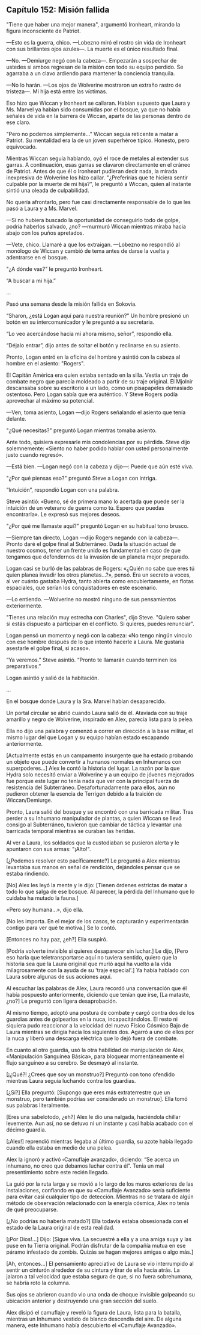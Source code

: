
## Capítulo 152: Misión fallida


"Tiene que haber una mejor manera", argumentó Ironheart, mirando la figura inconsciente de Patriot.

—Esto es la guerra, chico. —Lobezno miró el rostro sin vida de Ironheart con sus brillantes ojos azules—. La muerte es el único resultado final.

—No. —Demiurge negó con la cabeza—. Empezarán a sospechar de ustedes si ambos regresan de la misión con todo su equipo perdido. Se agarraba a un clavo ardiendo para mantener la conciencia tranquila.

—No lo harán. —Los ojos de Wolverine mostraron un extraño rastro de tristeza—. Mi hija está entre las víctimas.

Eso hizo que Wiccan y Ironheart se callaran. Habían supuesto que Laura y Ms. Marvel ya habían sido consumidas por el bosque, ya que no había señales de vida en la barrera de Wiccan, aparte de las personas dentro de ese claro.

"Pero no podemos simplemente..." Wiccan seguía reticente a matar a Patriot. Su mentalidad era la de un joven superhéroe típico. Honesto, pero equivocado.

Mientras Wiccan seguía hablando, oyó el roce de metales al extender sus garras. A continuación, esas garras se clavaron directamente en el cráneo de Patriot. Antes de que él o Ironheart pudieran decir nada, la mirada inexpresiva de Wolverine los hizo callar. "¿Preferirías que te hiciera sentir culpable por la muerte de mi hija?", le preguntó a Wiccan, quien al instante sintió una oleada de culpabilidad.

No quería afrontarlo, pero fue casi directamente responsable de lo que les pasó a Laura y a Ms. Marvel.

—Si no hubiera buscado la oportunidad de conseguirlo todo de golpe, podría haberlos salvado, ¿no? —murmuró Wiccan mientras miraba hacia abajo con los puños apretados.

—Vete, chico. Llamaré a que los extraigan. —Lobezno no respondió al monólogo de Wiccan y cambió de tema antes de darse la vuelta y adentrarse en el bosque.

"¿A dónde vas?" le preguntó Ironheart.

“A buscar a mi hija.”

…

Pasó una semana desde la misión fallida en Sokovia.

“Sharon, ¿está Logan aquí para nuestra reunión?” Un hombre presionó un botón en su intercomunicador y le preguntó a su secretaria.

“Lo veo acercándose hacia mí ahora mismo, señor”, respondió ella.

“Déjalo entrar”, dijo antes de soltar el botón y reclinarse en su asiento.

Pronto, Logan entró en la oficina del hombre y asintió con la cabeza al hombre en el asiento: "Rogers".

El Capitán América era quien estaba sentado en la silla. Vestía un traje de combate negro que parecía moldeado a partir de su traje original. El Mjolnir descansaba sobre su escritorio a un lado, como un pisapapeles demasiado ostentoso. Pero Logan sabía que era auténtico. Y Steve Rogers podía aprovechar al máximo su potencial.

—Ven, toma asiento, Logan —dijo Rogers señalando el asiento que tenía delante.

"¿Qué necesitas?" preguntó Logan mientras tomaba asiento.

Ante todo, quisiera expresarle mis condolencias por su pérdida. Steve dijo solemnemente: «Siento no haber podido hablar con usted personalmente justo cuando regresó».

—Está bien. —Logan negó con la cabeza y dijo—: Puede que aún esté viva.

"¿Por qué piensas eso?" preguntó Steve a Logan con intriga.

“Intuición”, respondió Logan con una palabra.

Steve asintió: «Bueno, sé de primera mano lo acertada que puede ser la intuición de un veterano de guerra como tú. Espero que puedas encontrarla». Le expresó sus mejores deseos.

"¿Por qué me llamaste aquí?" preguntó Logan en su habitual tono brusco.

—Siempre tan directo, Logan —dijo Rogers negando con la cabeza—. Pronto daré el golpe final al Subterráneo. Dada la situación actual de nuestro cosmos, tener un frente unido es fundamental en caso de que tengamos que defendernos de la invasión de un planeta mejor preparado.

Logan casi se burló de las palabras de Rogers: «¿Quién no sabe que eres tú quien planea invadir los otros planetas...?», pensó. Era un secreto a voces, al ver cuánto gastaba Hydra, tanto abierta como encubiertamente, en flotas espaciales, que serían los conquistadores en este escenario.

—Lo entiendo. —Wolverine no mostró ninguno de sus pensamientos exteriormente.

"Tienes una relación muy estrecha con Charles", dijo Steve. "Quiero saber si estás dispuesto a participar en el conflicto. Si quieres, puedes renunciar".

Logan pensó un momento y negó con la cabeza: «No tengo ningún vínculo con ese hombre después de lo que intentó hacerle a Laura. Me gustaría asestarle el golpe final, si acaso».

“Ya veremos.” Steve asintió. “Pronto te llamarán cuando terminen los preparativos.”

Logan asintió y salió de la habitación.

…

En el bosque donde Laura y la Sra. Marvel habían desaparecido.

Un portal circular se abrió cuando Laura salió de él. Ataviada con su traje amarillo y negro de Wolverine, inspirado en Alex, parecía lista para la pelea.

Ella no dijo una palabra y comenzó a correr en dirección a la base militar, el mismo lugar del que Logan y su equipo habían estado escapando anteriormente.

[Actualmente estás en un campamento insurgente que ha estado probando un objeto que puede convertir a humanos normales en Inhumanos con superpoderes…] Alex le contó la historia del lugar. La razón por la que Hydra solo necesitó enviar a Wolverine y a un equipo de jóvenes mejorados fue porque este lugar no tenía nada que ver con la principal fuerza de resistencia del Subterráneo. Desafortunadamente para ellos, aún no pudieron obtener la esencia de Terrigen debido a la traición de Wiccan/Demiurge.

Pronto, Laura salió del bosque y se encontró con una barricada militar. Tras perder a su Inhumano manipulador de plantas, a quien Wiccan se llevó consigo al Subterráneo, tuvieron que cambiar de táctica y levantar una barricada temporal mientras se curaban las heridas.

Al ver a Laura, los soldados que la custodiaban se pusieron alerta y le apuntaron con sus armas: "¡Alto!".

[¿Podemos resolver esto pacíficamente?] Le preguntó a Alex mientras levantaba sus manos en señal de rendición, dejándoles pensar que se estaba rindiendo.

[No] Alex les leyó la mente y le dijo: [Tienen órdenes estrictas de matar a todo lo que salga de ese bosque. Al parecer, la pérdida del Inhumano que lo cuidaba ha mutado la fauna.]

«Pero soy humana…», dijo ella.

[No les importa. En el mejor de los casos, te capturarán y experimentarán contigo para ver qué te motiva.] Se lo contó.

[Entonces no hay paz, ¿eh?] Ella suspiró.

[Podría volverte invisible si quieres desaparecer sin luchar.] Le dijo, [Pero eso haría que teletransportarse aquí no tuviera sentido, quiero que la historia sea que la Laura original que murió aquí ha vuelto a la vida milagrosamente con la ayuda de su 'traje especial'.] Ya había hablado con Laura sobre algunas de sus acciones aquí.

Al escuchar las palabras de Alex, Laura recordó una conversación que él había pospuesto anteriormente, diciendo que tenían que irse, [La mataste, ¿no?] Le preguntó con ligera desaprobación.

Al mismo tiempo, adoptó una postura de combate y cargó contra dos de los guardias antes de golpearlos en la nuca, incapacitándolos. El resto ni siquiera pudo reaccionar a la velocidad del nuevo Físico Cósmico Bajo de Laura mientras se dirigía hacia los siguientes dos. Agarró a uno de ellos por la nuca y liberó una descarga eléctrica que lo dejó fuera de combate.

En cuanto al otro guardia, usó la otra habilidad de manipulación de Alex, «Manipulación Sanguínea Básica», para bloquear momentáneamente el flujo sanguíneo a su cerebro. Se desmayó al instante.

[¡¿Qué?! ¿Crees que soy un monstruo?] Preguntó con tono ofendido mientras Laura seguía luchando contra los guardias.

[¿Sí?] Ella preguntó: [Supongo que eres más extraterrestre que un monstruo, pero también podrías ser considerado un monstruo]. Ella tomó sus palabras literalmente.

[Eres una sabelotodo, ¿eh?] Alex le dio una nalgada, haciéndola chillar levemente. Aun así, no se detuvo ni un instante y casi había acabado con el décimo guardia.

[¡Alex!] reprendió mientras llegaba al último guardia, su azote había llegado cuando ella estaba en medio de una pelea.

Alex la ignoró y activó ‹Camuflaje avanzado›, diciendo: “Se acerca un inhumano, no creo que debamos luchar contra él”. Tenía un mal presentimiento sobre este recién llegado.

La guió por la ruta larga y se movió a lo largo de los muros exteriores de las instalaciones, confiando en que su «Camuflaje Avanzado» sería suficiente para evitar casi cualquier tipo de detección. Mientras no se tratara de algún método de observación relacionado con la energía cósmica, Alex no tenía de qué preocuparse.

[¿No podrías no haberla matado?] Ella todavía estaba obsesionada con el estado de la Laura original de esta realidad.

[¡Por Dios!...] Dijo: [Sigue viva. La secuestré a ella y a una amiga suya y las puse en tu Tierra original. Podrán disfrutar de la compañía mutua en ese páramo infestado de zombis. Quizás se hagan mejores amigas o algo más.]

[Ah, entonces...] El pensamiento apreciativo de Laura se vio interrumpido al sentir un cinturón alrededor de su cintura y tirar de ella hacia atrás. La jalaron a tal velocidad que estaba segura de que, si no fuera sobrehumana, se habría roto la columna.

Sus ojos se abrieron cuando vio una onda de choque invisible golpeando su ubicación anterior y destruyendo una gran sección del suelo.

Alex disipó el camuflaje y reveló la figura de Laura, lista para la batalla, mientras un Inhumano vestido de blanco descendía del aire. De alguna manera, este Inhumano había descubierto el «Camuflaje Avanzado».
